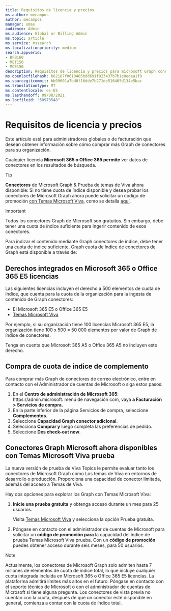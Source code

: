 ```yaml
---
title: Requisitos de licencia y precios
ms.author: mecampos
author: mecampos
manager: umas
audience: Admin
ms.audience: Global or Billing Admin
ms.topic: article
ms.service: mssearch
ms.localizationpriority: medium
search.appverid:
- BFB160
- MET150
- MOE150
description: Requisitos de licencia y precios para microsoft Graph conectores públicos para Búsqueda de Microsoft
ms.openlocfilehash: b62187f0618405bdd691f923437b7b1e0edea1f9
ms.sourcegitcommit: bb99601a7bd0f16dde7b271de516465d134e5bac
ms.translationtype: MT
ms.contentlocale: es-ES
ms.lasthandoff: 09/08/2021
ms.locfileid: "58973548"
---
```

<!---Previous ms.author: rusamai --->

# <a name="license-requirements-and-pricing"></a>Requisitos de licencia y precios

Este artículo está para administradores globales o de facturación que desean obtener información sobre cómo comprar más Graph de conectores para su organización.

Cualquier licencia **Microsoft 365 o Office 365 permite** ver datos de conectores en los resultados de búsqueda.

> [!TIP]
> **Conectores** de Microsoft Graph & Prueba de temas de Viva ahora disponible: Si no tiene cuota de índice disponible y  desea probar los conectores de Microsoft Graph ahora puede solicitar un código de promoción [con Temas Microsoft Viva](https://www.microsoft.com/microsoft-viva/topics?activetab=pivot:overviewtab), como se detalla [aquí](#microsoft-graph-connectors-now-available-with-microsoft-viva-topics-trial).

>[!IMPORTANT]
>Todos los conectores Graph de Microsoft son gratuitos. Sin embargo, debe tener una cuota de índice suficiente para ingerir contenido de esos conectores.

Para indizar el contenido mediante Graph conectores de índice, debe tener una cuota de índice suficiente. Graph cuota de índice de conectores de Graph está disponible a través de:

## <a name="entitlement-built-into-microsoft-365-or-office-365-e5-licenses"></a>Derechos integrados en Microsoft 365 o Office 365 E5 licencias

Las siguientes licencias incluyen el derecho a 500 elementos de cuota de índice, que cuenta para la cuota de la organización para la ingesta de contenido de Graph conectores:

* El Microsoft 365 E5 o Office 365 E5
* [Temas Microsoft Viva](https://www.microsoft.com/microsoft-viva/topics?activetab=pivot:overviewtab)

Por ejemplo, si su organización tiene 100 licencias Microsoft 365 E5, la organización tiene 100 x 500 = 50 000 elementos por valor de Graph de índice de conectores.

<!---Comment requested in PR#143--->
Tenga en cuenta que Microsoft 365 A5 o Office 365 A5 no incluyen este derecho.

## <a name="purchase-of-add-on-index-quota"></a>Compra de cuota de índice de complemento
Para comprar más Graph de conectores de correo electrónico, entre en contacto con el Administrador de cuentas de Microsoft o siga estos pasos:

1. En el **Centro de administración de Microsoft 365**: https://<span>admin.microsoft.</span> menú de navegación com, vaya **a Facturación > Servicios de compra.**
2. En la parte inferior de la página Servicios de compra, seleccione **Complementos**.
3. Seleccione **Capacidad Graph conector adicional**.
4. Selecciona **Comprar y** luego completa las preferencias de pedido.
5. Seleccione **Des check-out now**.

## <a name="microsoft-graph-connectors-now-available-with-microsoft-viva-topics-trial"></a>Conectores Graph Microsoft ahora disponibles con Temas Microsoft Viva prueba
 La nueva versión de prueba de Viva Topics le permite evaluar tanto los conectores de Microsoft Graph como Los temas de Viva en entornos de desarrollo o producción. Proporciona una capacidad de conector limitada, además del acceso a Temas de Viva.

Hay dos opciones para explorar los Graph con Temas Microsoft Viva:

1. **Inicie una prueba gratuita** y obtenga acceso durante un mes para 25 usuarios.

     Visita [Temas Microsoft Viva](https://www.microsoft.com/microsoft-viva/topics?activetab=pivot:overviewtab) y selecciona la opción Prueba gratuita.

2. Póngase en contacto con el administrador de cuentas de Microsoft para solicitar un **código de promoción para** la capacidad del índice de prueba Temas Microsoft Viva prueba. Con un **código de promoción** puedes obtener acceso durante seis meses, para 50 usuarios.

> [!NOTE]
> Actualmente, los conectores de Microsoft Graph solo admiten hasta 7 millones de elementos de cuota de índice total, lo que incluye cualquier cuota integrada incluida en Microsoft 365 o Office 365 E5 licencias. La plataforma admitirá límites más altos en el futuro. Póngase en contacto con el soporte técnico de Microsoft o con el administrador de cuentas de Microsoft si tiene alguna pregunta.
> Los conectores de vista previa no cuentan con la cuota, después de que un conector esté disponible en general, comienza a contar con la cuota de índice total.
